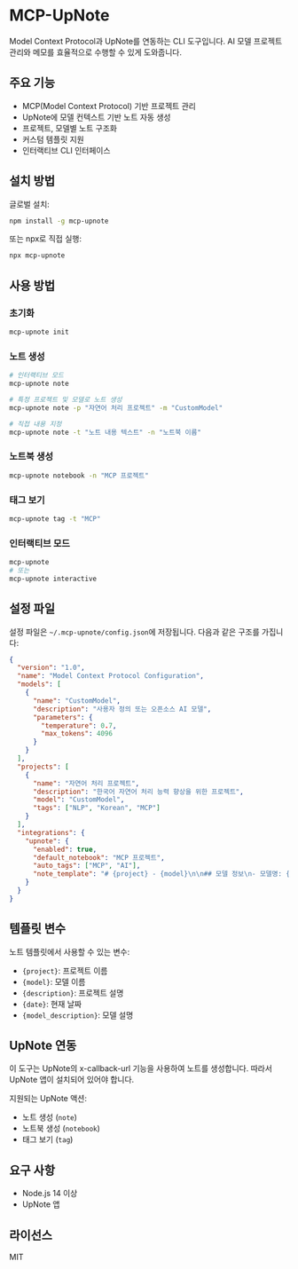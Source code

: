 # MCP-UpNote

Model Context Protocol과 UpNote를 연동하는 CLI 도구입니다. AI 모델 프로젝트 관리와 메모를 효율적으로 수행할 수 있게 도와줍니다.

## 주요 기능

- MCP(Model Context Protocol) 기반 프로젝트 관리
- UpNote에 모델 컨텍스트 기반 노트 자동 생성
- 프로젝트, 모델별 노트 구조화
- 커스텀 템플릿 지원
- 인터랙티브 CLI 인터페이스

## 설치 방법

글로벌 설치:
```bash
npm install -g mcp-upnote
```

또는 npx로 직접 실행:
```bash
npx mcp-upnote
```

## 사용 방법

### 초기화

```bash
mcp-upnote init
```

### 노트 생성

```bash
# 인터랙티브 모드
mcp-upnote note

# 특정 프로젝트 및 모델로 노트 생성
mcp-upnote note -p "자연어 처리 프로젝트" -m "CustomModel"

# 직접 내용 지정
mcp-upnote note -t "노트 내용 텍스트" -n "노트북 이름"
```

### 노트북 생성

```bash
mcp-upnote notebook -n "MCP 프로젝트"
```

### 태그 보기

```bash
mcp-upnote tag -t "MCP"
```

### 인터랙티브 모드

```bash
mcp-upnote
# 또는
mcp-upnote interactive
```

## 설정 파일

설정 파일은 `~/.mcp-upnote/config.json`에 저장됩니다. 다음과 같은 구조를 가집니다:

```json
{
  "version": "1.0",
  "name": "Model Context Protocol Configuration",
  "models": [
    {
      "name": "CustomModel",
      "description": "사용자 정의 또는 오픈소스 AI 모델",
      "parameters": {
        "temperature": 0.7,
        "max_tokens": 4096
      }
    }
  ],
  "projects": [
    {
      "name": "자연어 처리 프로젝트",
      "description": "한국어 자연어 처리 능력 향상을 위한 프로젝트",
      "model": "CustomModel",
      "tags": ["NLP", "Korean", "MCP"]
    }
  ],
  "integrations": {
    "upnote": {
      "enabled": true,
      "default_notebook": "MCP 프로젝트",
      "auto_tags": ["MCP", "AI"],
      "note_template": "# {project} - {model}\n\n## 모델 정보\n- 모델명: {model}\n- 프로젝트: {project}\n- 생성일: {date}\n\n## 프로젝트 설명\n{description}\n\n## 태스크\n- [ ] 태스크 1\n- [ ] 태스크 2\n- [ ] 태스크 3"
    }
  }
}
```

## 템플릿 변수

노트 템플릿에서 사용할 수 있는 변수:

- `{project}`: 프로젝트 이름
- `{model}`: 모델 이름 
- `{description}`: 프로젝트 설명
- `{date}`: 현재 날짜
- `{model_description}`: 모델 설명

## UpNote 연동

이 도구는 UpNote의 x-callback-url 기능을 사용하여 노트를 생성합니다. 따라서 UpNote 앱이 설치되어 있어야 합니다.

지원되는 UpNote 액션:
- 노트 생성 (`note`)
- 노트북 생성 (`notebook`) 
- 태그 보기 (`tag`)

## 요구 사항

- Node.js 14 이상
- UpNote 앱

## 라이선스

MIT

